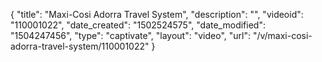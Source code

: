 {
    "title": "Maxi-Cosi Adorra Travel System",
    "description": "",
    "videoid": "110001022",
    "date_created": "1502524575",
    "date_modified": "1504247456",
    "type": "captivate",
    "layout": "video",
    "url": "\/v\/maxi-cosi-adorra-travel-system\/110001022"
}